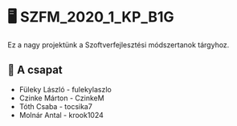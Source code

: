 # 🖥 SZFM_2020_1_KP_B1G

Ez a nagy projektünk a Szoftverfejlesztési módszertanok tárgyhoz.

## 🎳 A csapat

 - Füleky László - fulekylaszlo
 - Czinke Márton - CzinkeM
 - Tóth Csaba - tocsika7
 - Molnár Antal - krook1024
